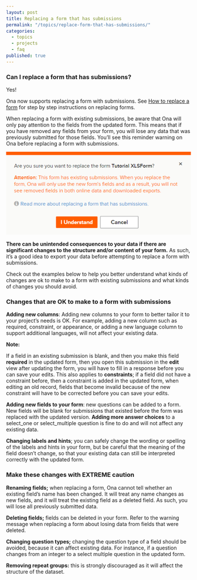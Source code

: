 ```yaml
---
layout: post
title: Replacing a form that has submissions
permalink: "/topics/replace-form-that-has-submissions/"
categories: 
  - topics
  - projects
  - faq
published: true
---
```


### Can I replace a form that has submissions?
Yes! 

Ona now supports replacing a form with submissions.  See [How to replace a form](/faq/replacing-forms-without-submissions) for step by step instructions on replacing forms. 

When replacing a form with existing submissions, be aware that Ona will only pay attention to the fields from the updated form.  This means that if you have removed any fields from your form, you will lose any data that was previously submitted for those fields.  You’ll see this reminder warning on Ona before replacing a form with submissions.  

![](/content/screenshots/topics_replace_form_with_submissions.png)

**There can be unintended consequences to your data if there are significant changes to the structure and/or content of your form.**  As such, it’s a good idea to export your data before attempting to replace a form with submissions.

Check out the examples below to help you better understand what kinds of changes are ok to make to a form with existing submissions and what kinds of changes you should avoid.

### Changes that are OK to make to a form with submissions


**Adding new columns**: Adding new columns to your form to better tailor it to your project’s needs is OK.  For example, adding a new column such as required, constraint, or appearance, or adding a new language column to support additional languages, will not affect your existing data. 

**Note:**

If a field in an existing submission is blank, and then you make this field **required** in the updated form, then you open this submission in the **edit** view after updating the form, you will have to fill in a response before you can save your edits. This also applies to **constraints**; if a field did not have a constraint before, then a constraint is added in the updated form, when editing an old record, fields that become invalid because of the new constraint will have to be corrected before you can save your edits.

**Adding new fields to your form**: new questions can be added to a form. New fields will be blank for submissions that existed before the form was replaced with the updated version. 
**Adding more answer choices** to a select_one or select_multiple question is fine to do and will not affect any existing data. 

**Changing labels and hints**; you can safely change the wording or spelling of the labels and hints in your form, but be careful that the meaning of the field doesn’t change, so that your existing data can still be interpreted correctly with the updated form.

### Make these changes with EXTREME caution


**Renaming fields;** when replacing a form, Ona cannot tell whether an existing field’s name has been changed.  It will treat any name changes as new fields, and it will treat the existing field as a deleted field.  As such, you will lose all previously submitted data.

**Deleting fields;** fields can be deleted in your form.  Refer to the warning message when replacing a form about losing data from fields that were deleted.  

**Changing question types;** changing the question type of a field should be avoided, because it can affect existing data. For instance, if a question changes from an integer to a select multiple question in the updated form.

**Removing repeat groups:** this is strongly discouraged as it will affect the structure of the dataset.